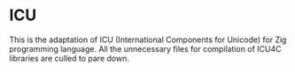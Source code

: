 # ICU

This is the adaptation of ICU (International Components for Unicode) for Zig programming language. All the unnecessary files for compilation of ICU4C libraries are culled to pare down.
